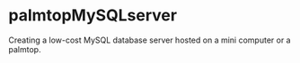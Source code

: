 # palmtopMySQLserver
Creating a low-cost MySQL database server hosted on a mini computer or a palmtop.
